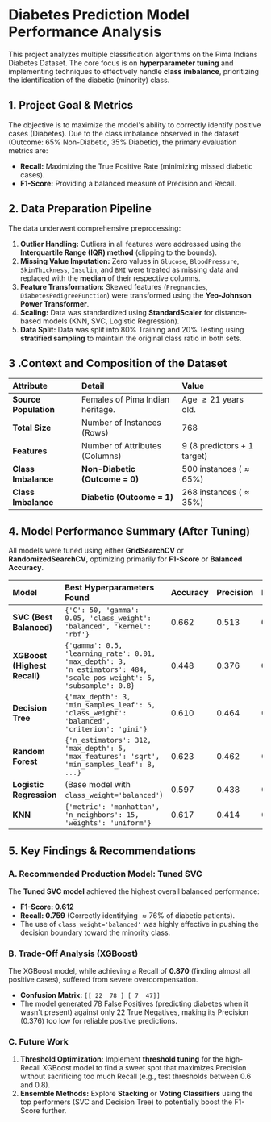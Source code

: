 #  Diabetes Prediction Model Performance Analysis

This project analyzes multiple classification algorithms on the Pima Indians Diabetes Dataset. The core focus is on **hyperparameter tuning** and implementing techniques to effectively handle **class imbalance**, prioritizing the identification of the diabetic (minority) class.

## 1. Project Goal & Metrics

The objective is to maximize the model's ability to correctly identify positive cases (Diabetes). Due to the class imbalance observed in the dataset (Outcome: 65% Non-Diabetic, 35% Diabetic), the primary evaluation metrics are:

* **Recall:** Maximizing the True Positive Rate (minimizing missed diabetic cases).
* **F1-Score:** Providing a balanced measure of Precision and Recall.

## 2. Data Preparation Pipeline

The data underwent comprehensive preprocessing:

1.  **Outlier Handling:** Outliers in all features were addressed using the **Interquartile Range (IQR) method** (clipping to the bounds).
2.  **Missing Value Imputation:** Zero values in `Glucose`, `BloodPressure`, `SkinThickness`, `Insulin`, and `BMI` were treated as missing data and replaced with the **median** of their respective columns.
3.  **Feature Transformation:** Skewed features (`Pregnancies`, `DiabetesPedigreeFunction`) were transformed using the **Yeo-Johnson Power Transformer**.
4.  **Scaling:** Data was standardized using **StandardScaler** for distance-based models (KNN, SVC, Logistic Regression).
5.  **Data Split:** Data was split into 80% Training and 20% Testing using **stratified sampling** to maintain the original class ratio in both sets.

 ## 3 .Context and Composition of the Dataset

| Attribute | Detail | Value |
| :--- | :--- | :--- |
| **Source Population** | Females of Pima Indian heritage. | Age $\geq 21$ years old. |
| **Total Size** | Number of Instances (Rows) | 768 |
| **Features** | Number of Attributes (Columns) | 9 (8 predictors + 1 target) |
| **Class Imbalance** | **Non-Diabetic (Outcome = 0)** | 500 instances ($\approx 65\%$) |
| **Class Imbalance** | **Diabetic (Outcome = 1)** | 268 instances ($\approx 35\%$) |


## 4. Model Performance Summary (After Tuning)

All models were tuned using either **GridSearchCV** or **RandomizedSearchCV**, optimizing primarily for **F1-Score** or **Balanced Accuracy**.

| Model | Best Hyperparameters Found | Accuracy | Precision | **Recall** | **F1 Score** |
| :--- | :--- | :--- | :--- | :--- | :--- |
| **SVC (Best Balanced)** | `{'C': 50, 'gamma': 0.05, 'class_weight': 'balanced', 'kernel': 'rbf'}` | 0.662 | 0.513 | **0.759** | **0.612** |
| **XGBoost (Highest Recall)** | `{'gamma': 0.5, 'learning_rate': 0.01, 'max_depth': 3, 'n_estimators': 484, 'scale_pos_weight': 5, 'subsample': 0.8}` | 0.448 | 0.376 | **0.870** | 0.525 |
| **Decision Tree** | `{'max_depth': 3, 'min_samples_leaf': 5, 'class_weight': 'balanced', 'criterion': 'gini'}` | 0.610 | 0.464 | 0.722 | 0.565 |
| **Random Forest** | `{'n_estimators': 312, 'max_depth': 5, 'max_features': 'sqrt', 'min_samples_leaf': 8, ...}` | 0.623 | 0.462 | 0.444 | 0.453 |
| **Logistic Regression** | (Base model with `class_weight='balanced'`) | 0.597 | 0.438 | 0.519 | 0.475 |
| **KNN** | `{'metric': 'manhattan', 'n_neighbors': 15, 'weights': 'uniform'}` | 0.617 | 0.414 | 0.222 | 0.289 |


## 5. Key Findings & Recommendations

### A. Recommended Production Model: Tuned SVC

The **Tuned SVC model** achieved the highest overall balanced performance:

* **F1-Score: 0.612**
* **Recall: 0.759** (Correctly identifying $\approx 76\%$ of diabetic patients).
* The use of `class_weight='balanced'` was highly effective in pushing the decision boundary toward the minority class.

### B. Trade-Off Analysis (XGBoost)

The XGBoost model, while achieving a Recall of **0.870** (finding almost all positive cases), suffered from severe overcompensation.

* **Confusion Matrix:** `[[ 22  78 ] [ 7  47]]`
* The model generated 78 False Positives (predicting diabetes when it wasn't present) against only 22 True Negatives, making its Precision (0.376) too low for reliable positive predictions.

### C. Future Work

1.  **Threshold Optimization:** Implement **threshold tuning** for the high-Recall XGBoost model to find a sweet spot that maximizes Precision without sacrificing too much Recall (e.g., test thresholds between 0.6 and 0.8).
2.  **Ensemble Methods:** Explore **Stacking** or **Voting Classifiers** using the top performers (SVC and Decision Tree) to potentially boost the F1-Score further.
